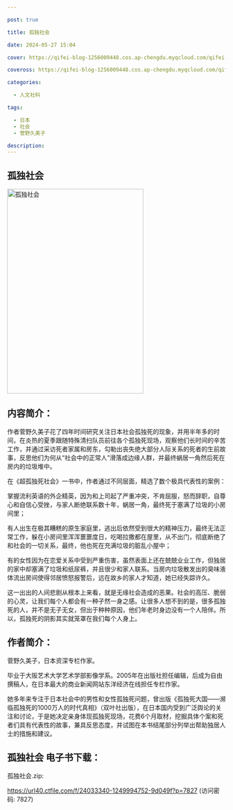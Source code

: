 ```yaml
---

post: true

title: 孤独社会

date: 2024-05-27 15:04

cover: https://qifei-blog-1256009448.cos.ap-chengdu.myqcloud.com/qifei-blog/660a22be9f345e8d031ac0e7.jpg

coveross: https://qifei-blog-1256009448.cos.ap-chengdu.myqcloud.com/qifei-blog/660a22be9f345e8d031ac0e7.jpg

categories:

  - 人文社科

tags:

  - 日本
  - 社会
  - 菅野久美子

description:
---
```


## 孤独社会
<img alt="孤独社会 " class="aligncenter loading" data-was-processed="true" decoding="async" fetchpriority="high" height="471" src="https://qifei-blog-1256009448.cos.ap-chengdu.myqcloud.com/qifei-blog/660a22be9f345e8d031ac0e7.jpg " style="cursor: zoom-in;" width="314"/>

## 内容简介：

作者菅野久美子花了四年时间研究关注日本社会孤独死的现象，并用半年多的时间，在炎热的夏季跟随特殊清扫队员前往各个孤独死现场，观察他们长时间的辛苦工作，并通过采访死者家属和房东，勾勒出丧失绝大部分人际关系的死者的生前故事，反思他们为何从“社会中的正常人”滑落成边缘人群，并最终蜗居一角然后死在房内的垃圾堆中。

在《超孤独死社会》一书中，作者通过不同层面，精选了数个极具代表性的案例：

掌握流利英语的外企精英，因为和上司起了严重冲突，不肯屈服，怒而辞职，自尊心和自信心受挫，与家人断绝联系数十年，蜗居一角，最终死于塞满了垃圾的小房间里；

有人出生在极其糟糕的原生家庭里，逃出后依然受到很大的精神压力，最终无法正常工作，躲在小房间里浑浑噩噩度日，吃喝拉撒都在屋里，从不出门，彻底断绝了和社会的一切关系，最终，他也死在充满垃圾的脏乱小屋中；

有的女性因为在恋爱关系中受到严重伤害，虽然表面上还在兢兢业业工作，但独居的家中却塞满了垃圾和纸尿裤，并且很少和家人联系。当房内垃圾散发出的臭味液体流出房间使得邻居愤怒报警后，远在故乡的家人才知道，她已经失踪许久。

这一出出的人间悲剧从根本上来看，就是无缘社会造成的恶果。社会的高压、脆弱的心灵，让我们每个人都会有一种孑然一身之感。让很多人想不到的是，很多孤独死的人，并不是无子无女，但出于种种原因，他们年老时身边没有一个人陪伴。所以，孤独死的阴影其实就笼罩在我们每个人身上。

## 作者简介：

菅野久美子，日本资深专栏作家。

毕业于大阪艺术大学艺术学部影像学系。2005年在出版社担任编辑，后成为自由撰稿人，在日本最大的商业新闻网站东洋经济在线担任专栏作家。

她多年来专注于日本社会中的男性和女性孤独死问题，曾出版《孤独死大国——濒临孤独死的1000万人的时代真相》（双叶社出版），在日本国内受到广泛舆论的关注和讨论，于是她决定亲身体现孤独死现场，花费6个月取材，挖掘具体个案和死者们具有代表性的故事，兼具反思态度，并试图在本书结尾部分列举出帮助独居人士的措施和建议。

## 孤独社会 电子书下载：



孤独社会.zip: 

https://url40.ctfile.com/f/24033340-1249994752-9d049f?p=7827 (访问密码: 7827)

